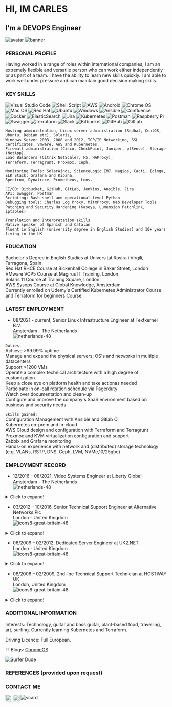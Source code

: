 #  HI, IM CARLES
## I'm a DEVOPS Engineer

![avatar](https://images.weserv.nl/?url=avatars.githubusercontent.com/u/567380?v=4&h=280&w=280&fit=cover&mask=circle&maxage=7d) ![banner](https://s21870.pcdn.co/wp-content/uploads/2016/06/giphy-21.gif)


### PERSONAL PROFILE
Having worked in a range of roles within international companies, I am an extremely flexible and versatile person who can work either independently or as part of a team. I have the ability to learn new skills quickly. I am able to work well under pressure and can maintain good decision making skills.

### KEY SKILLS 
![Visual Studio Code](https://img.shields.io/badge/Visual%20Studio%20Code-0078d7.svg?style=for-the-badge&logo=visual-studio-code&logoColor=white)
![Shell Script](https://img.shields.io/badge/shell_script-%23121011.svg?style=for-the-badge&logo=gnu-bash&logoColor=white)
![AWS](https://img.shields.io/badge/AWS-%23FF9900.svg?style=for-the-badge&logo=amazon-aws&logoColor=white)
![Android](https://img.shields.io/badge/Android-3DDC84?style=for-the-badge&logo=android&logoColor=white)
![Chrome OS](https://img.shields.io/badge/chrome%20os-3d89fc?style=for-the-badge&logo=google%20chrome&logoColor=white)
![Mac OS](https://img.shields.io/badge/mac%20os-000000?style=for-the-badge&logo=macos&logoColor=F0F0F0)
![Red Hat](https://img.shields.io/badge/Red%20Hat-EE0000?style=for-the-badge&logo=redhat&logoColor=white)
![Ubuntu](https://img.shields.io/badge/Ubuntu-E95420?style=for-the-badge&logo=ubuntu&logoColoColor=white)
![Windows](https://img.shields.io/badge/Windows-0078D6?style=for-the-badge&logo=windows&logoColor=white)
![Ansible](https://img.shields.io/badge/ansible-%231A1918.svg?style=for-the-badge&logo=ansible&logoColor=white)
![Confluence](https://img.shields.io/badge/confluence-%23172BF4.svg?style=for-the-badge&logo=confluence&logoColor=white)
![Docker](https://img.shields.io/badge/docker-%230db7ed.svg?style=for-the-badge&logo=docker&logoColor=white)
![ElasticSearch](https://img.shields.io/badge/-ElasticSearch-005571?style=for-the-badge&logo=elasticsearch)
![Jira](https://img.shields.io/badge/jira-%230A0FFF.svg?style=for-the-badge&logo=jira&logoColor=white)
![Kubernetes](https://img.shields.io/badge/kubernetes-%23326ce5.svg?style=for-the-badge&logo=kubernetes&logoColor=white)
![Postman](https://img.shields.io/badge/Postman-FF6C37?style=for-the-badge&logo=postman&logoColor=white)
![Raspberry Pi](https://img.shields.io/badge/-RaspberryPi-C51A4A?style=for-the-badge&logo=Raspberry-Pi)
![Swagger](https://img.shields.io/badge/-Swagger-%23Clojure?style=for-the-badge&logo=swagger&logoColor=white)
![Terraform](https://img.shields.io/badge/terraform-%235835CC.svg?style=for-the-badge&logo=terraform&logoColor=white)
![Slack](https://img.shields.io/badge/Slack-4A154B?style=for-the-badge&logo=slack&logoColor=white)
![Bitbucket](https://img.shields.io/badge/bitbucket-%230047B3.svg?style=for-the-badge&logo=bitbucket&logoColor=white)
![GitHub](https://img.shields.io/badge/github-%23121011.svg?style=for-the-badge&logo=github&logoColor=white)
![GitLab](https://img.shields.io/badge/gitlab-%23181717.svg?style=for-the-badge&logo=gitlab&logoColor=white)
```
Hosting administration, Linux server administration (Redhat, CentOS, Ubuntu, Debian etc), Solaris, 
Windows Server 2003, 2008 and 2012, TCP/IP Networking, SSL certificates, Vmware, AWS and Kubernetes, 
Firewall administration (Cisco, CheckPoint, Juniper, pfSense), Storage (NetApp), 
Load Balancers (Citrix NetScaler, F5, HAProxy), 
Terraform, Terragrunt, Proxmox, Ceph.

Monitoring Tools: SolarWinds, ScienceLogic EM7, Nagios, Cacti, Icinga, ELK Stack: Grafana and Kibana, 
Spectrum, Dynatrace, Prometheus, Lens.

CI/CD: Bitbucket, GitHub, GitLab, Jenkins, Ansible, Jira
API: Swagger, Postman
Scripting: Bash shell and operational-level Python
Debugging tools: Charles Log Proxy, MitmProxy, Web Developer Tools
Patching and Security Hardening (Kaseya, Lumension Patchlink, iptables)

Translation and Interpretation skills
Native speaker of Spanish and Catalan
Fluent in English (university degree in English Studies) and 10+ years living in the UK
```

### EDUCATION
Bachelor's Degree in English Studies at Universitat Rovira i Virgili, Tarragona, Spain \
Red Hat RHCE Course at Bickenhall College in Baker Street, London \
VMware VCP5 Course at Magirus IT Training, London \
Solaris 11 Course at Training Square, London \
AWS Sysops Course at Global Knowledge, Amsterdam \
Currently enrolled on Udemy's Certified Kubernetes Administrator Course and Terraform for beginners Course



### LATEST EMPLOYMENT
- 08/2021 - current, Senior Linux Infrastructure Engineer at Textkernel B.V. \
    Amsterdam - The Netherlands \
    ![netherlands-48](https://user-images.githubusercontent.com/567380/159275409-433cee3c-b6a6-4d6a-aec5-792146a67a91.png)


```Duties:``` \
    Achieve >99.99% uptime \
    Manage and expand the physical servers, OS's and networks in multiple datacenters \
    Support >1200 VMs \
    Operate a complex technical architecture with a high degree of customization \
    Keep a close eye on platform health and take actionas needed \
    Participate in on-call rotation schedule via Pagerduty \
    Watch over documentation and clean-up \
    Configure and improve the company's SaaS environment based on business and security needs


```Skills gained:``` \
    Configuration Management with Ansible and Gitlab CI \
    Kubernetes on-prem and in-cloud \
    AWS Cloud design and configuration with Terraform and Terragrunt \
    Proxmox and KVM virtualization configuration and support \
    Zabbix and Grafana monitoring \
    Hands-on experience with network and (distributed) storage technology (e.g. VLANs, RSTP, DNS, Ceph, LVM, NVMe,10/25gbe)


### EMPLOYMENT RECORD
- 12/2016 – 08/2021, Video Systems Engineer at Liberty Global \
    Amsterdam - The Netherlands \
    ![netherlands-48](https://user-images.githubusercontent.com/567380/159275905-49b0e866-b015-4cd7-bd15-8a14e085de59.png)
<details>

  <summary>Click to expand!</summary>
  
  `Duties:`
  As part of the Pan-European Video Support team within the CNO organization, my role was to provide advanced support on the Video    solutions of the company such as SetTopBoxes, OTT applications (ios, android, windows) and web apps of all the affiliates on a Pan  European and Latin American level. Working with a variety of tools and platforms my position allowed me to provide End to End   support for all platforms from systems-level to application-level by using multiple technologies and also doing pro-active  monitoring and maintenance by using scripts and API tools.

  `Skills gained:`
  Strong troubleshooting under extreme pressure situation during live streaming events,
  Video streaming technologies such as configuration and management of encoders, transcoders, metadata management etc,
  awscli and swagger API troubleshooting and management,
  Bitbucket and Jenkins CI/CD workflows,
  Creating Documentation for the teams and providing training to different teams as well as presenting tools and troubleshooting      guides for different teams within the company affiliates support teams (Chile, Puerto Rico, Romania, Netherlands)
</details>



- 03/2012 – 10/2016, Senior Technical Support Engineer at Alternative Networks Plc \
    London - United Kingdom \
    ![icons8-great-britain-48](https://user-images.githubusercontent.com/567380/159276136-c501abc0-a17b-4b6e-b46b-4f51a2f374c5.png)

<details>
  <summary>Click to expand!</summary>
    
  `Duties:`
  Working in the Technical Operations – Customer Operations Department I provide support dedicated to maintaining service within agreed service levels to Alternative Networks customers 24x7, 365 days per year as part of the Shift Team. I've gained considerable experience working with various troubleshooting and performance tools and proven methodology to identify root causes.

  `Skills gained:`
  Familiarity with ITILv3, ISO20000 and ISO27000 Industry Standards
  Strong analytical skills in multi-vendor environments
  Strong technical knowledge in multiple disciplines (Microsoft, Citrix, Oracle, UNIX / Linux, Firewalls, LoadBalancers, VMware, Storage)
  Ability to manage incidents through to resolution
  Communication with 3rd parties, vendors and managers as needed (Conference Calls and Incident Management)
  P2V migrations
  Storage Technologies (EMC and NetApp)
  Windows server 2003, 2008 and 2012 management
  Oracle Solaris 10 management and user administration
  VMware ESXi 5.1, Citrix XenServer Enterprise 6.5 and  Apache Cloudstack
  Active directory 
  SQL server 2008 and 2012
  Extensive support for Network devices (CheckPoint, Juniper, F5, Cisco, Brocade)
  Backups and Restores with Symantec NetBackup, NetApp VSC and snapshots, VEEAM
  Security Patching (using Kaseya and Lumension Patchlink)
</details>

- 06/2009 – 02/2012, Dedicated Server Engineer at UK2.NET \
    London - United Kingdom \
    ![icons8-great-britain-48](https://user-images.githubusercontent.com/567380/159276329-f97aff36-044c-4fa1-b5cd-3dd8c8244797.png)

<details>
  <summary>Click to expand!</summary>

  `Duties:`
  Working in a Datacenter in London, dealing with a broad range of ISP issues, including setting up / giving support for dedicated servers and VPSs (both Virtuozzo and Xen Cloud platforms) mainly linux servers but also Windows 2003 and 2008 servers as well as VMware 4.1 cloud platform. 
  Configuring VPS and licensing / installing control panels (cPanel, Webmin, ISP Manager, Plesk), setting up Firewalls (Cisco PIX, CSF, Pfsense, iptables) ssh troubleshooting. Postfix and Exim mailserver troubleshooting.
  Building new servers (both physically for UK2 customers and remotely via Softlayer portal for Midphase / 10TB customers), setting up network, hostnames, and cabling in the datacenters.
  Setting up and troubleshooting services (Apache, MySQL, PHP, Wordpress, Joomla etc) for customers, making and restoring backups in both VPS platforms, Netvault, migration of VPSs, installing SSL certificates and other DNS related requests.
  Setting up Reverse DNS records, monitoring with Nagios

  `Skills gained:`
  Extensive Linux experience with the most common server OS (Redhat, Ubuntu, Debian..)
  Vmware, Virtuozzo and Xen Cloud VPS platforms maintenance and setup
  Extensive use of ssh / shell commands, scp, WinSCP, IPMI setup, KVM console.
  Building and maintaining servers in a DC environment.
  Cisco switches and router commands
</details>

 - 08/2006 – 02/2009, 2nd line Technical Support Technician at HOSTWAY UK \
    London, United Kingdom \
    ![icons8-great-britain-48](https://user-images.githubusercontent.com/567380/159276363-27b56190-63b4-4e26-a0eb-79678593878e.png)
<details>
  <summary>Click to expand!</summary>

    
  `Duties:`
  Working with a broad range of ISP requests from FTP and email client configuration to DNS issues, zonefile management and server-side requirements.
  Windows 2000/2003 Server management, IIS 5 and 6 configuration, Virtual Directories and Applications setup in IIS, FTP configuration, script debugging (html, ASP.NET) and MSSQL database restores and backups, Urchin statistics configuration and management.

  `Skills gained:`
  Windows Server 2000/2003 administration, MSSQL Administration, Linux admin, Mac support, SQL database, Exchange and Sharepoint, SSL certificates
  Windows server management for dedicated customers in a SLA contract.
</details>


### ADDITIONAL INFORMATION
Interests:                 Technology, guitar and bass guitar, plant-based food, travelling, art, surfing. 
                           Currently learning Kubernetes and Terraform.

Driving Licence:           Full European.

IT Blogs:                  [ChromeOS](https://www.linkedin.com/pulse/chromeos-music-from-terminal-tizonia-eq-visualizer-constanti-vazquez/?trackingId=fj5qJ7%2BiQL6gzy6Y%2BQKPqA%3D%3D)

![Surfer Dude](surferdude.png)



### REFERENCES (provided upon request)



### CONTACT ME
<a href="https://www.linkedin.com/in/carlesconstanti/"><img align="left" src="https://raw.githubusercontent.com/yushi1007/yushi1007/main/images/linkedin.svg" alt="Carles Constanti | LinkedIn" width="21px"/></a>

 <a href="https://instagram.com/srpayo"><img align="left" src="https://raw.githubusercontent.com/yushi1007/yushi1007/main/images/instagram.svg" alt="Carles Constanti | Instagram" width="21px"/></a>


![vcard](vcard.jpg)

